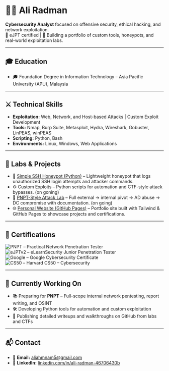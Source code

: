 # 👨‍💻 Ali Radman

**Cybersecurity Analyst** focused on offensive security, ethical hacking, and network exploitation.  
🎯 eJPT certified | 🧪 Building a portfolio of custom tools, honeypots, and real-world exploitation labs.

---

## 🎓 Education

- 🎓 Foundation Degree in Information Technology – Asia Pacific University (APU), Malaysia

---

## ⚔️ Technical Skills

- **Exploitation:** Web, Network, and Host-based Attacks | Custom Exploit Development  
- **Tools:** Nmap, Burp Suite, Metasploit, Hydra, Wireshark, Gobuster, LinPEAS, winPEAS  
- **Scripting:** Python, Bash  
- **Environments:** Linux, Windows, Web Applications

---

## 🧪 Labs & Projects

- 🔐 [Simple SSH Honeypot (Python)](https://github.com/3LiRad/Simple-SSH-Honeypot) – Lightweight honeypot that logs unauthorized SSH login attempts and attacker commands.  
- ⚙️ Custom Exploits – Python scripts for automation and CTF-style attack bypasses.  (on goning)
- 🏴 [PNPT-Style Attack Lab](https://github.com/3LiRad/pnpt-attack-lab) – Full external → internal pivot → AD abuse → DC compromise with documentation.  (on going)
- 🌐 [Personal Website (GitHub Pages)](https://github.com/3LiRad/3LiRad.github.io) – Portfolio site built with Tailwind & GitHub Pages to showcase projects and certifications.  
---

## 📜 Certifications

![PNPT](https://img.shields.io/badge/PNPT-Certified-success) – Practical Network Penetration Tester  
![eJPTv2](https://img.shields.io/badge/eJPTv2-Certified-purple) – eLearnSecurity Junior Penetration Tester  
![Google](https://img.shields.io/badge/Google-Cybersecurity-red) – Google Cybersecurity Certificate  
![CS50](https://img.shields.io/badge/CS50-Harvard-brightgreen) – Harvard CS50 – Cybersecurity  


---

## 🚀 Currently Working On

- 📚 Preparing for **PNPT** – Full-scope internal network pentesting, report writing, and OSINT
- 🛠️ Developing Python tools for automation and custom exploitation
- 📖 Publishing detailed writeups and walkthroughs on GitHub from labs and CTFs

---

## 📬 Contact

- 📧 **Email:** aliahmnam5@gmail.com  
- 🔗 **LinkedIn:** [linkedin.com/in/ali-radman-46706430b](https://linkedin.com/in/ali-radman-46706430b)
